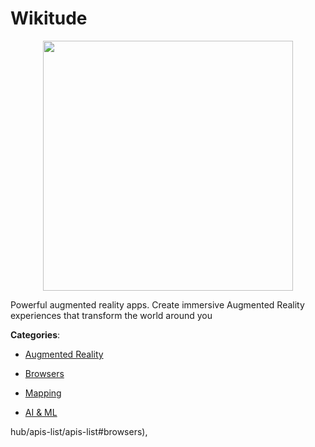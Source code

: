 # Wikitude
<p align="center">
    <img width="400" src="https://raw.githubusercontent.com/apis-list/apis-list/apis/wikitude/logo_256x256.png" />
</p>

Powerful augmented reality apps. Create immersive Augmented Reality experiences that transform the world around you



**Categories**:

- [Augmented Reality](https://github.com/apis-list/apis-list#augmented-reality)

- [Browsers](https://github.com/apis-list/apis-list#browsers)

- [Mapping](https://github.com/apis-list/apis-list#mapping)

- [AI & ML](https://github.com/apis-list/apis-list#ai-and-ml)



hub/apis-list/apis-list#browsers),


